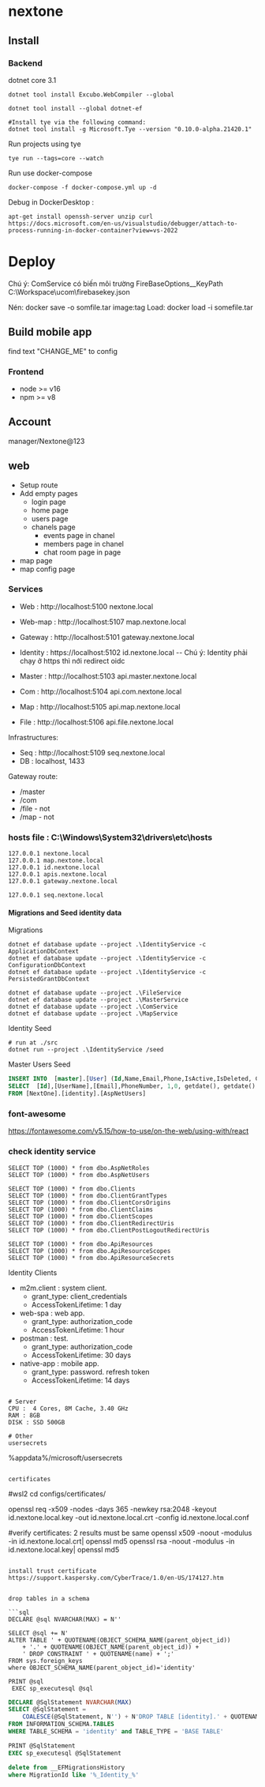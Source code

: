 # nextone
## Install
### Backend

dotnet core 3.1
```
dotnet tool install Excubo.WebCompiler --global

dotnet tool install --global dotnet-ef

#Install tye via the following command:
dotnet tool install -g Microsoft.Tye --version "0.10.0-alpha.21420.1"
```

Run projects using tye
```
tye run --tags=core --watch
```

Run use docker-compose
```
docker-compose -f docker-compose.yml up -d
```
Debug in DockerDesktop :
```
apt-get install openssh-server unzip curl
https://docs.microsoft.com/en-us/visualstudio/debugger/attach-to-process-running-in-docker-container?view=vs-2022
```
# Deploy
Chú ý: 
ComService có biến môi trường FireBaseOptions__KeyPath C:\Workspace\ucom\firebasekey.json

Nén: docker save -o somfile.tar image:tag
Load: docker load -i somefile.tar

## Build mobile app
find text "CHANGE_ME" to config

### Frontend
- node >=  v16
- npm  >= v8

## Account
manager/Nextone@123

## web
- Setup route
- Add empty pages
    - login page
    - home page
    - users page
    - chanels page
        - events page in chanel
        - members page in chanel
        - chat room page in page
- map page
- map config page

### Services
- Web :       http://localhost:5100 nextone.local
- Web-map :   http://localhost:5107 map.nextone.local

- Gateway :   http://localhost:5101 gateway.nextone.local


- Identity :  https://localhost:5102 id.nextone.local
-- Chú ý: Identity phải chạy ở https thì nới redirect oidc

- Master :    http://localhost:5103 api.master.nextone.local
- Com :       http://localhost:5104 api.com.nextone.local

- Map :       http://localhost:5105 api.map.nextone.local

- File :       http://localhost:5106 api.file.nextone.local

Infrastructures:
- Seq :       http://localhost:5109 seq.nextone.local
- DB :        localhost, 1433

Gateway route:
- /master
- /com
- /file - not
- /map - not


### hosts file : C:\Windows\System32\drivers\etc\hosts
```
127.0.0.1 nextone.local
127.0.0.1 map.nextone.local
127.0.0.1 id.nextone.local
127.0.0.1 apis.nextone.local
127.0.0.1 gateway.nextone.local

127.0.0.1 seq.nextone.local
```

#### Migrations and Seed identity data
Migrations
```
dotnet ef database update --project .\IdentityService -c ApplicationDbContext
dotnet ef database update --project .\IdentityService -c ConfigurationDbContext
dotnet ef database update --project .\IdentityService -c PersistedGrantDbContext

dotnet ef database update --project .\FileService
dotnet ef database update --project .\MasterService
dotnet ef database update --project .\ComService
dotnet ef database update --project .\MapService
```


Identity Seed
```
# run at ./src
dotnet run --project .\IdentityService /seed
```

Master Users Seed

```sql
INSERT INTO  [master].[User] (Id,Name,Email,Phone,IsActive,IsDeleted, CreatedDate, UpdatedDate)
SELECT  [Id],[UserName],[Email],PhoneNumber, 1,0, getdate(), getdate()
FROM [NextOne].[identity].[AspNetUsers]

```

### font-awesome 
https://fontawesome.com/v5.15/how-to-use/on-the-web/using-with/react


### check identity service
```
SELECT TOP (1000) * from dbo.AspNetRoles
SELECT TOP (1000) * from dbo.AspNetUsers

SELECT TOP (1000) * from dbo.Clients
SELECT TOP (1000) * from dbo.ClientGrantTypes
SELECT TOP (1000) * from dbo.ClientCorsOrigins
SELECT TOP (1000) * from dbo.ClientClaims
SELECT TOP (1000) * from dbo.ClientScopes
SELECT TOP (1000) * from dbo.ClientRedirectUris
SELECT TOP (1000) * from dbo.ClientPostLogoutRedirectUris

SELECT TOP (1000) * from dbo.ApiResources
SELECT TOP (1000) * from dbo.ApiResourceScopes
SELECT TOP (1000) * from dbo.ApiResourceSecrets

```
Identity Clients
- m2m.client : system client. 
	- grant_type: client_credentials
	- AccessTokenLifetime: 1 day
- web-spa : web app. 
	- grant_type: authorization_code
	- AccessTokenLifetime: 1 hour
- postman :  test. 
	- grant_type: authorization_code
	- AccessTokenLifetime: 30 days
- native-app : mobile app. 
	- grant_type: password. refresh token
	- AccessTokenLifetime: 14 days
```

# Server
CPU :  4 Cores, 8M Cache, 3.40 GHz 
RAM : 8GB
DISK : SSD 500GB

# Other
usersecrets
```
%appdata%/microsoft/usersecrets
```

certificates
```
#wsl2
cd configs/certificates/

openssl req -x509 -nodes -days 365 -newkey rsa:2048 -keyout id.nextone.local.key -out id.nextone.local.crt -config id.nextone.local.conf

#verify certificates: 2 results must be same
openssl x509 -noout -modulus -in id.nextone.local.crt| openssl md5
openssl rsa -noout -modulus -in id.nextone.local.key| openssl md5
```

install trust certificate
https://support.kaspersky.com/CyberTrace/1.0/en-US/174127.htm


drop tables in a schema

```sql
DECLARE @sql NVARCHAR(MAX) = N''

SELECT @sql += N'
ALTER TABLE ' + QUOTENAME(OBJECT_SCHEMA_NAME(parent_object_id))
    + '.' + QUOTENAME(OBJECT_NAME(parent_object_id)) + 
    ' DROP CONSTRAINT ' + QUOTENAME(name) + ';'
FROM sys.foreign_keys
where OBJECT_SCHEMA_NAME(parent_object_id)='identity'

PRINT @sql
 EXEC sp_executesql @sql

```

```sql
DECLARE @SqlStatement NVARCHAR(MAX)
SELECT @SqlStatement = 
    COALESCE(@SqlStatement, N'') + N'DROP TABLE [identity].' + QUOTENAME(TABLE_NAME) + N';' + CHAR(13)
FROM INFORMATION_SCHEMA.TABLES
WHERE TABLE_SCHEMA = 'identity' and TABLE_TYPE = 'BASE TABLE'

PRINT @SqlStatement
EXEC sp_executesql @SqlStatement
```

```sql
delete from __EFMigrationsHistory
where MigrationId like '%_Identity_%'
```